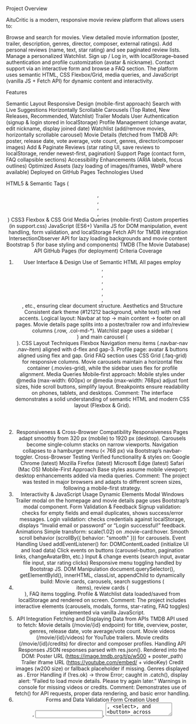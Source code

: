 Project Overview

AituCritic is a modern, responsive movie review platform that allows users to:

Browse and search for movies.
View detailed movie information (poster, trailer, description, genres, director, composer, external ratings).
Add personal reviews (name, text, star rating) and see paginated review lists.
Manage a personalized Watchlist.
Sign up / Log in, with localStorage–based authentication and profile customization (avatar & nickname).
Contact support via an interactive form and browse a FAQ section.
The platform uses semantic HTML, CSS Flexbox/Grid, media queries, and JavaScript (vanilla JS + Fetch API) for dynamic content and interactivity.

Features

Semantic Layout
Responsive Design (mobile-first approach)
Search with Live Suggestions
Horizontally Scrollable Carousels (Top Rated, New Releases, Recommended, Watchlist)
Trailer Modals
User Authentication (signup & login stored in localStorage)
Profile Management (change avatar, edit nickname, display joined date)
Watchlist (add/remove movies, horizontally scrollable carousel)
Movie Details (fetched from TMDB API: poster, release date, vote average, vote count, genres, director/composer images)
Add & Paginate Reviews (star rating UI, save reviews to localStorage, render newest-first, pagination)
Support Page (contact form, FAQ collapsible sections)
Accessibility Enhancements (ARIA labels, focus outlines)
Optimized Assets (lazy loading of images/iframes, WebP where available)
Deployed on GitHub Pages
Technologies Used

HTML5 & Semantic Tags (<header>, <main>, <section>, <article>, <footer>)
CSS3
Flexbox & CSS Grid
Media Queries (mobile-first)
Custom properties (in support.css)
JavaScript (ES6+)
Vanilla JS for DOM manipulation, event handling, form validation, and localStorage
Fetch API for TMDB integration
IntersectionObserver API for lazy loading backgrounds and movie content
Bootstrap 5 (for base styling and components)
TMDB (The Movie Database) API
GitHub Pages (for deployment)
Criteria Coverage

1. User Interface & Design
Use of Semantic HTML
All pages employ <header>, <main>, <section>, <article>, <footer>, <nav>, <aside>, etc., ensuring clear document structure.
Aesthetics and Structure
Consistent dark theme (#121212 background, white text) with red accents.
Logical layout:
Navbar at top → main content → footer on all pages.
Movie details page splits into a poster/trailer row and info/review columns (.row, .col-md-*).
Watchlist page uses a sidebar (<aside>) and main carousel (<div class="carousel-wrapper">).
CSS Layout Techniques
Flexbox
Navigation menu items (.navbar-nav .nav-item) aligned with d-flex and gap-3.
Profile page: avatar & buttons aligned using flex and gap.
Grid
FAQ section uses CSS Grid (.faq-grid) for responsive columns.
Movie carousels maintain a horizontal flex container (.movies-grid), while the sidebar uses flex for profile alignment.
Media Queries
Mobile‐first approach:
Mobile styles under @media (max-width: 600px) or @media (max-width: 768px) adjust font sizes, hide scroll buttons, simplify layout.
Breakpoints ensure readability on phones, tablets, and desktops.
Comment: The interface demonstrates a solid understanding of semantic HTML and modern CSS layout (Flexbox & Grid).
2. Responsiveness & Cross-Browser Compatibility
Responsiveness
Pages adapt smoothly from 320 px (mobile) to 1920 px (desktop).
Carousels become single‐column stacks on narrow viewports.
Navigation collapses to a hamburger menu (< 768 px) via Bootstrap’s navbar-toggler.
Cross-Browser Testing
Verified functionality & styles on:
Google Chrome (latest)
Mozilla Firefox (latest)
Microsoft Edge (latest)
Safari (Mac OS)
Mobile-First Approach
Base styles assume mobile viewport; desktop enhancements added via media queries.
Comment: The project was tested in major browsers and adapts to different screen sizes, following a mobile-first strategy.
3. Interactivity & JavaScript Usage
Dynamic Elements
Modal Windows
Trailer modal on the homepage and movie details page uses Bootstrap’s modal component.
Form Validation & Feedback
Signup validation: checks for empty fields and email duplicates, shows success/error messages.
Login validation: checks credentials against localStorage, displays “Invalid email or password” or “Login successful!” feedback.
Animations
Simple transform: scale(1.02) on .movie-card:hover.
Smooth scroll behavior (scrollBy({ behavior: "smooth" })) for carousels.
Event Handling
Used addEventListener() for:
DOMContentLoaded (initialize UI and load data)
Click events on buttons (carousel-button, pagination links, changeAvatarBtn, etc.)
Input & change events (search input, avatar file input, star rating clicks)
Responsive menu toggling handled by Bootstrap JS.
DOM Manipulation
document.querySelector(), getElementById(), innerHTML, classList, appendChild to dynamically build:
Movie cards, carousels, search suggestions (<li> items), review cards (<article>), FAQ items toggling.
Profile & Watchlist data loaded/saved from localStorage and rendered on screen.
Comment: The project includes interactive elements (carousels, modals, forms, star-rating, FAQ toggles) implemented via vanilla JavaScript.
4. API Integration
Fetching and Displaying Data from APIs
TMDB API used to fetch:
Movie details (/movie/{id} endpoint) for title, overview, poster, genres, release date, vote average/vote count.
Movie videos (/movie/{id}/videos) for YouTube trailers.
Movie credits (/movie/{id}/credits) for director and composer profiles.
Handling API Responses
JSON responses parsed with res.json().
Rendered into the DOM:
Poster URL (https://image.tmdb.org/t/p/w500 + poster_path)
Trailer iframe URL (https://youtube.com/embed/ + videoKey)
Credit images (w200 size) or fallback placeholder if missing.
Genres displayed as <span class="badge bg-secondary">.
Error Handling
if (!res.ok) → throw Error; caught in .catch(), display alert: “Failed to load movie details. Please try again later.”
Warnings in console for missing videos or credits.
Comment: Demonstrates use of fetch() for API requests, proper data rendering, and basic error handling.
5. Forms and Data Validation
Form Creation
Used <form>, <input>, <textarea>, <select>, and <button> across pages:
Signup (signup.html), Login (login.html), Add Review (inside movieabout.html), Contact (in support.html).
Client-Side Validation
Signup: Checks that name, email, password are non-empty. Ensures no duplicate email in localStorage user list.
Login: Verifies email/password combination against stored users.
Add Review: Ensures name, text, and a star rating (1–5) are provided before submission.
Contact Form:
<input required> attributes on First Name, Last Name, Email, Phone.
<select required> on Subject.
<textarea required> for message.
Terms checkbox required.
User Feedback
Inline messages (<div id="signupMessage">, #loginMessage) styled with Bootstrap classes (text-success, text-danger).
alert("Please fill in both your name and review.") if validation fails on Add Review.
Support page does not actually submit but can show stubbed feedback on success/failure.
Comment: Forms prevent invalid submissions and guide users with clear error/success messages.
6. Code Optimization and Performance
Code Minification & Refactoring
CSS and JS are structured into page-specific files (e.g., homepage.css, movieabout.css, profile.js) rather than monolithic blobs.
Unused code removed (e.g., fallback loaders hidden once content is ready).
Image Optimization
Used .webp versions for static backgrounds where possible (e.g., signup.html background).
Poster and profile images fetched via TMDB in appropriate sizes (w500, w200) to avoid oversized downloads.
Logo and icons use SVG or compressed PNG.
Lazy Loading
loading="lazy" on <img> and <iframe> tags for posters/trailers.
IntersectionObserver in login.js to lazy‐load background images (.lazy-bg).
IntersectionObserver in movieabout.js for lazily injecting placeholder content if needed.
Comment: The project demonstrates efficient code organization, lazy loading of large assets, and use of compressed image formats.
7. Deployment and Accessibility
Project Deployment
Hosted on GitHub Pages at:
https://YourUsername.github.io/AituCritic/
Public Availability
Users can browse live via the URL without any backend dependencies.
Code Readability & Documentation
Inline comments in JS files explain key logic (e.g., “// Load stored reviews”, “// Change avatar logic”).
This README.md documents the project, features, setup instructions, and how each criterion is met.
Accessibility
ARIA labels on navigation toggles (e.g., aria-label="Scroll left") and trailer modal.
Sufficient color contrast (white text on dark backgrounds).
Focus outlines preserved for keyboard navigation (no outline: none on interactive elements).
Comment: The project is live on GitHub Pages, includes documentation, and adheres to basic accessibility standards.
Minimum Number of Pages

The project includes six distinct pages, each linked via a consistent navigation menu:

Home (index.html)
Banner (semantic <section class="banner">)
Search results (dynamically shown/hidden)
Carousels: Top Rated, New Releases, Recommended
Movie Details (movieabout.html)
Poster & trailer (two-column layout)
Description, genres, reviews, add review form (five sections with semantic <section> tags)
Movie info box (release year, ratings, director, composer)
Login (login.html)
<form> with email/password inputs, “Remember me” checkbox, “Forgot password?” link
Signup (signup.html)
<form> with name, email, password, and messaging section
Profile (profile.html)
Avatar uploader, nickname editor, joined date display, link to Watchlist
Watchlist (watchlist.html)
Sidebar profile card and horizontally scrollable watchlist carousel
Support (support.html)
Contact form (<form>) and FAQ section (.faq-grid)
Minimum structure requirement is satisfied:
Homepage (with data display: carousels)
Form page (Login/Signup/Support)
Data display page (Movie Details, Watchlist)
Navigation menu links on every page ensure seamless travel between them.
